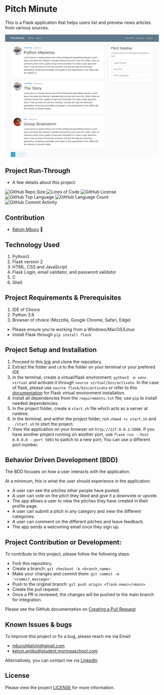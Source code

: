 # Pitch Minute
This is a Flask application that helps users list and preview news articles from various sources.

![Site Screenshot](flaskblog/static/profile_pics/Flask-Blog.png)

## Project Run-Through
* A few details about this project:

![GitHub Repo Size](https://img.shields.io/github/repo-size/kelvinmburu/pitch-minute)
![Lines of Code](https://img.shields.io/tokei/lines/github/kelvinmburu/pitch-minute)
![GitHub License](https://img.shields.io/github/license/kelvinmburu/pitch-minute)
![GitHub Top Language](https://img.shields.io/github/languages/top/kelvinmburu/pitch-minute)
![GitHub Language Count](https://img.shields.io/github/languages/count/kelvinmburu/pitch-minute)
![GitHub Commit Activity](https://img.shields.io/github/commit-activity/w/kelvinmburu/pitch-minute)

## Contribution
- [Kelvin Mburu](https://github.com/kelvinmburu) 📖

## Technology Used

1. Python3
2. Flask version 2
3. HTML, CSS and JavaScript
4. Flask Login, email validator, and password validator
5. C
6. Shell

## Project Requirements & Prerequisites

1. IDE of Choice
2. Python 3.8
3. Browser of choice (Mozzilla, Google Chrome, Safari, Edge)

* Please ensure you're working from a Windows/MacOS/Linux
* Install Flask through `pip install flask`

## Project Setup and Installation

1. Proceed to this [link](https://github.com/kelvinmburu/pitch-minute.git) and clone the repository.
2. Extract the folder and `cd` to the folder on your terminal or your prefered IDE
3. In the terminal, create a virtual/flask environment: `python3 -m venv virtual` and activate it through `source virtual/bin/activate`. In the case of flask, please use `source flask/bin/activate` or refer to this [documentation](https://stackoverflow.com/questions/31252791/flask-importerror-no-module-named-flask) for Flask virtual environment installation.
4. Install all dependencies from the `requirements.txt` file; use `pip` to install needed dependencies.
5. In the project folder, create a `start.sh` file which acts as a server at runtime.
6. In the terminal, and within the project folder, run `chmod +x start.sh` and `./start.sh` to start the project.
7. View the application on your browser on `http://127.0.0.1:5000`. If you have another project running on another port, use `flask run --host 0.0.0.0 --port 5001` to switch to a new port; You can use a different port number.

## Behavior Driven Development (BDD)

The BDD focuses on how a user interacts with the application.

At a minimum, this is what the user should experience in the application:

* A user can see the pitches other people have posted.
* A user can vote on the pitch they liked and give it a downvote or upvote.
* The app allows a user to view the pitches they have created in their profile page.
* A user can submit a pitch in any category and view the different categories.
* A user can comment on the different pitches and leave feedback.
* The app sends a welcoming email once they sign up.


## Project Contribution or Development:

To contribute to this project, please follow the following steps:
* Fork this repository.
* Create a branch: `git checkout -b <branch_name>`.
* Make your changes and commit them: `git commit -m '<commit_message>'`
* Push to the original branch: `git push origin <flask-news>/<main>`
* Create the pull request.
* Once a PR is reviewed, the changes will be pushed to the main branch for integration.

Please see the GitHub documentation on [Creating a Pull Request](https://help.github.com/en/github/collaborating-with-issues-and-pull-requests/creating-a-pull-request)

## Known Issues & bugs

To improve this project or fix a bug, please reach me via Email:
* [mburuhkelvin@gmail.com](mailto:mburuhkelvin@gmail.com)
* [kelvin.anjiku@student.moringaschool.com](mailto:kelvin.anjiku@student.moringaschool.com)

Alternatively, you can contact me via [LinkedIn](https://www.linkedin.com/in/kelvin-m-560a25135/)

## License

Please view the project [LICENSE](LICENSE) for more information.
